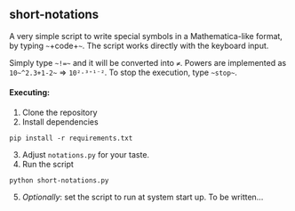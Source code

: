 ## short-notations
A very simple script to write special symbols in a Mathematica-like format, by typing `~`+code+`~`. The script works directly with the keyboard input.

Simply type `~!=~` and it will be converted into `≠`. Powers are implemented as `10~^2.3+1-2~` ⇒ `10²⋅³⁺¹⁻²`. To stop the execution, type `~stop~`.

#### Executing:
1) Clone the repository
2) Install dependencies
```
pip install -r requirements.txt
```
3) Adjust `notations.py` for your taste.
4) Run the script
```
python short-notations.py
```
5) *Optionally*: set the script to run at system start up. To be written...

